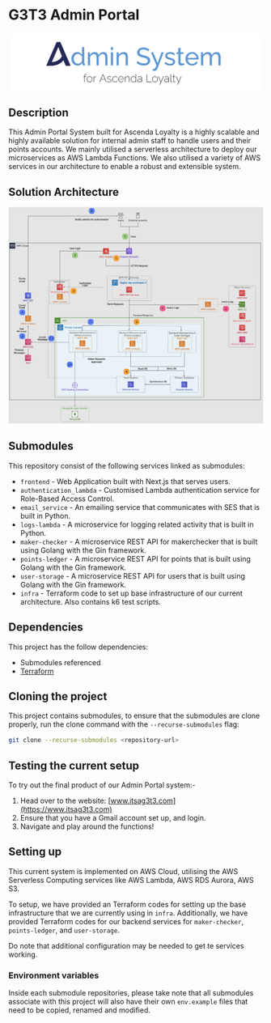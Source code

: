 # G3T3 Admin Portal
<img style="background:white" src="./.github/images/header.png"></img>

## Description
This Admin Portal System built for Ascenda Loyalty is a highly scalable and highly available solution for internal admin staff to handle users and their points accounts. We mainly utilised a serverless architecture to deploy our microservices as AWS Lambda Functions. We also utilised a variety of AWS services in our architecture to enable a robust and extensible system.

## Solution Architecture

<img style="background:white" src="./.github/images/architecture.png"></img>

## Submodules

This repository consist of the following services linked as submodules:

- `frontend` - Web Application built with Next.js that serves users.
- `authentication_lambda` - Customised Lambda authentication service for Role-Based Access Control.
- `email_service` - An emailing service that communicates with SES that is built in Python.
- `logs-lambda` - A microservice for logging related activity that is built in Python.
- `maker-checker` - A microservice REST API for makerchecker that is built using Golang with the Gin framework.
- `points-ledger` - A microservice REST API for points that is built using Golang with the Gin framework.
- `user-storage` - A microservice REST API for users that is built using Golang with the Gin framework.
- `infra` - Terraform code to set up base infrastructure of our current architecture. Also contains k6 test scripts.

## Dependencies

This project has the follow dependencies:

- Submodules referenced
- [Terraform](https://developer.hashicorp.com/terraform/downloads?product_intent=terraform)

## Cloning the project

This project contains submodules, to ensure that the submodules are clone properly, run the clone command with the `--recurse-submodules` flag:

```bash
git clone --recurse-submodules <repository-url>
```

## Testing the current setup

To try out the final product of our Admin Portal system:-
1. Head over to the website: [www.itsag3t3.com](https://www.itsag3t3.com)
2. Ensure that you have a Gmail account set up, and login.
3. Navigate and play around the functions!

## Setting up

This current system is implemented on AWS Cloud, utilising the AWS Serverless Computing services like AWS Lambda, AWS RDS Aurora, AWS S3.

To setup, we have provided an Terraform codes for setting up the base infrastructure that we are currently using in `infra`. Additionally, we have provided Terraform codes for our backend services for `maker-checker`, `points-ledger`, and `user-storage`.

Do note that additional configuration may be needed to get te services working.

### Environment variables

Inside each submodule repositories, please take note that all submodules associate with this project will also have their own `env.example` files that need to be copied, renamed and modified.

